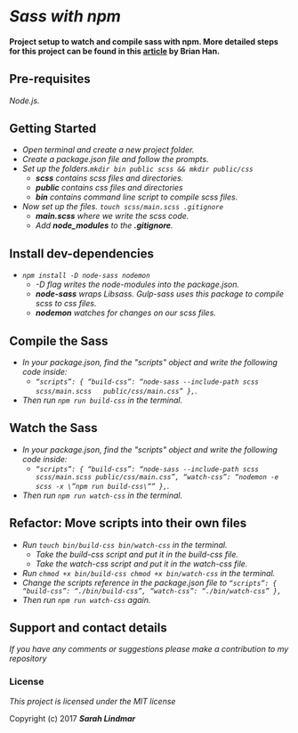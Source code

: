 # _Sass with npm_

#### Project setup to watch and compile sass with npm. More detailed steps for this project can be found in this [article](https://medium.com/@brianhan/watch-compile-your-sass-with-npm-9ba2b878415b) by Brian Han.

## Pre-requisites

_Node.js._

## Getting Started

* _Open terminal and create a new project folder._
* _Create a package.json file and follow the prompts._
* _Set up the folders.`mkdir bin public scss && mkdir public/css`_
    * _**scss** contains scss files and directories._
    * _**public** contains css files and directories_
    * _**bin** contains command line script to compile scss files._
* _Now set up the files. `touch scss/main.scss .gitignore`_
    * _**main.scss** where we write the scss code._
    * _Add **node_modules** to the **.gitignore**._

## Install dev-dependencies

* _`npm install -D node-sass nodemon`_
    * _-D flag writes the node-modules into the package.json._
    * _**node-sass** wraps Libsass. Gulp-sass uses this package to compile scss to css files._
    * _**nodemon** watches for changes on our scss files._   

## Compile the Sass

* _In your package.json, find the "scripts" object and write the following code inside:_
    * _`“scripts”: {
  “build-css”: “node-sass --include-path scss scss/main.scss   public/css/main.css”
},`._
* _Then run `npm run build-css` in the terminal._

## Watch the Sass

* _In your package.json, find the "scripts" object and write the following code inside:_
    * _`“scripts”: {
 “build-css”: “node-sass --include-path scss scss/main.scss public/css/main.css”,
 “watch-css”: “nodemon -e scss -x \”npm run build-css\””
},`._
* _Then run `npm run watch-css` in the terminal._

## Refactor: Move scripts into their own files

* _Run `touch bin/build-css bin/watch-css` in the terminal._
    * _Take the build-css script and put it in the build-css file._
    * _Take the watch-css script and put it in the watch-css file._
* _Run `chmod +x bin/build-css chmod +x bin/watch-css` in the terminal._
* _Change the scripts reference in the package.json file to
      `“scripts”: {
      “build-css”: “./bin/build-css”,
      “watch-css”: “./bin/watch-css”
      },`_
* _Then run `npm run watch-css` again._      


## Support and contact details

_If you have any comments or suggestions please make a contribution to my repository_

### License

*This project is licensed under the MIT license*

Copyright (c) 2017 **_Sarah Lindmar_**
